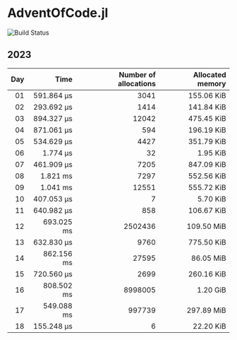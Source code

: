 # AdventOfCode.jl 
 
![Build Status](https://github.com/FrederikSchnack/AdventOfCode.jl/actions/workflows/CI.yml/badge.svg?branch=main)    

 ## 2023
| Day | Time | Number of allocations | Allocated memory |
|----:|-----:|----------------------:|-----------------:|
| 01 | 591.864 μs | 3041| 155.06 KiB |
| 02 | 293.692 μs | 1414| 141.84 KiB |
| 03 | 894.327 μs | 12042| 475.45 KiB |
| 04 | 871.061 μs | 594| 196.19 KiB |
| 05 | 534.629 μs | 4427| 351.79 KiB |
| 06 | 1.774 μs | 32| 1.95 KiB |
| 07 | 461.909 μs | 7205| 847.09 KiB |
| 08 | 1.821 ms | 7297| 552.56 KiB |
| 09 | 1.041 ms | 12551| 555.72 KiB |
| 10 | 407.053 μs | 7| 5.70 KiB |
| 11 | 640.982 μs | 858| 106.67 KiB |
| 12 | 693.025 ms | 2502436| 109.50 MiB |
| 13 | 632.830 μs | 9760| 775.50 KiB |
| 14 | 862.156 ms | 27595| 86.05 MiB |
| 15 | 720.560 μs | 2699| 260.16 KiB |
| 16 | 808.502 ms | 8998005| 1.20 GiB |
| 17 | 549.088 ms | 997739| 297.89 MiB |
| 18 | 155.248 μs | 6| 22.20 KiB |
